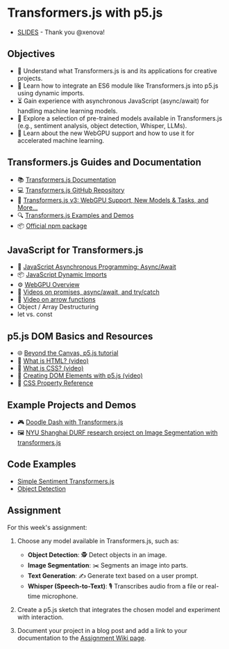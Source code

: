# Transformers.js with p5.js

- [SLIDES](https://docs.google.com/presentation/d/1FTKmN9ZWyrBjQyp6-osPyvLzKiXqjqCSZvb0-FIqme0/edit?usp=sharing) - Thank you @xenova!

## Objectives

- 🎯 Understand what Transformers.js is and its applications for creative projects.
- 🔌 Learn how to integrate an ES6 module like Transformers.js into p5.js using dynamic imports.
- ⏳ Gain experience with asynchronous JavaScript (async/await) for handling machine learning models.
- 🤖 Explore a selection of pre-trained models available in Transformers.js (e.g., sentiment analysis, object detection, Whisper, LLMs).
- 🚀 Learn about the new WebGPU support and how to use it for accelerated machine learning.

## Transformers.js Guides and Documentation

- 📚 [Transformers.js Documentation](https://huggingface.co/docs/transformers.js/)
- 💻 [Transformers.js GitHub Repository](https://github.com/huggingface/transformers.js)
- 📰 [Transformers.js v3: WebGPU Support, New Models & Tasks, and More…](https://huggingface.co/blog/transformersjs-v3)
- 🔍 [Transformers.js Examples and Demos](https://github.com/huggingface/transformers.js-examples)
- 📦 [Official npm package](https://www.npmjs.com/package/@huggingface/transformers)

## JavaScript for Transformers.js

- 🔄 [JavaScript Asynchronous Programming: Async/Await](https://developer.mozilla.org/en-US/docs/Learn/JavaScript/Asynchronous/Async_await)
- 📦 [JavaScript Dynamic Imports](https://developer.mozilla.org/en-US/docs/Web/JavaScript/Reference/Statements/import)
- ⚙️ [WebGPU Overview](https://developer.mozilla.org/en-US/docs/Web/API/WebGPU_API)
- 🚂 [Videos on promises, async/await, and try/catch](https://www.youtube.com/playlist?list=PLRqwX-V7Uu6bKLPQvPRNNE65kBL62mVfx)
- 🚂 [Video on arrow functions](https://youtu.be/mrYMzpbFz18)
- Object / Array Destructuring
- let vs. const

## p5.js DOM Basics and Resources

- 🌐 [Beyond the Canvas, p5.js tutorial](https://github.com/processing/p5.js/wiki/Beyond-the-canvas)
- 🚂 [What is HTML? (video)](https://youtu.be/URSH0QpxKo8?list=PLRqwX-V7Uu6bI1SlcCRfLH79HZrFAtBvX)
- 🚂 [What is CSS? (video)](https://youtu.be/zGL8q8iQSQw?list=PLRqwX-V7Uu6bI1SlcCRfLH79HZrFAtBvX)
- 🚂 [Creating DOM Elements with p5.js (video)](https://youtu.be/lAtoaRz78I4?list=PLRqwX-V7Uu6Zy51Q-x9tMWIv9cueOFTFA)
- 🎨 [CSS Property Reference](http://www.blooberry.com/indexdot/css/propindex/all.htm)

## Example Projects and Demos

- 🎮 [Doodle Dash with Transformers.js](https://huggingface.co/blog/ml-web-games)
- 🖼️ [NYU Shanghai DURF research project on Image Segmentation with transformers.js](https://github.com/ml5js/ml5-extra-imagesegmentation)

## Code Examples

- [Simple Sentiment Transformers.js](https://editor.p5js.org/ima_ml/sketches/z9bNnHDh7)
- [Object Detection](https://editor.p5js.org/ima_ml/sketches/zkf-rw0OE)

## Assignment

For this week's assignment:

1. Choose any model available in Transformers.js, such as:

   - **Object Detection**: 🕵️ Detect objects in an image.
   - **Image Segmentation**: ✂️ Segments an image into parts.
   - **Text Generation**: ✍️ Generate text based on a user prompt.
   - **Whisper (Speech-to-Text)**: 🎙️ Transcribes audio from a file or real-time microphone.

2. Create a p5.js sketch that integrates the chosen model and experiment with interaction.

3. Document your project in a blog post and add a link to your documentation to the [Assignment Wiki page](https://github.com/ml5js/Intro-ML-Arts-IMA-F24/wiki/Assignment-5).
